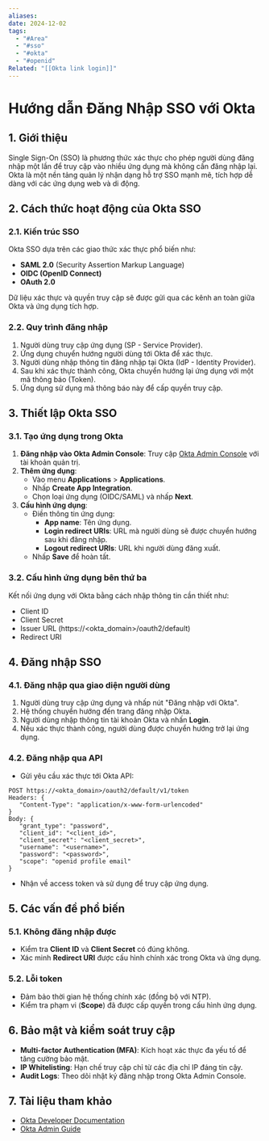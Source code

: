 ```yaml
---
aliases: 
date: 2024-12-02
tags:
  - "#Area"
  - "#sso"
  - "#okta"
  - "#openid"
Related: "[[Okta link login]]"
---
```

# Hướng dẫn Đăng Nhập SSO với Okta

## 1. Giới thiệu
Single Sign-On (SSO) là phương thức xác thực cho phép người dùng đăng nhập một lần để truy cập vào nhiều ứng dụng mà không cần đăng nhập lại. Okta là một nền tảng quản lý nhận dạng hỗ trợ SSO mạnh mẽ, tích hợp dễ dàng với các ứng dụng web và di động.

## 2. Cách thức hoạt động của Okta SSO

### 2.1. Kiến trúc SSO
Okta SSO dựa trên các giao thức xác thực phổ biến như:
- **SAML 2.0** (Security Assertion Markup Language)
- **OIDC (OpenID Connect)**
- **OAuth 2.0**

Dữ liệu xác thực và quyền truy cập sẽ được gửi qua các kênh an toàn giữa Okta và ứng dụng tích hợp.

### 2.2. Quy trình đăng nhập
1. Người dùng truy cập ứng dụng (SP - Service Provider).
2. Ứng dụng chuyển hướng người dùng tới Okta để xác thực.
3. Người dùng nhập thông tin đăng nhập tại Okta (IdP - Identity Provider).
4. Sau khi xác thực thành công, Okta chuyển hướng lại ứng dụng với một mã thông báo (Token).
5. Ứng dụng sử dụng mã thông báo này để cấp quyền truy cập.

## 3. Thiết lập Okta SSO

### 3.1. Tạo ứng dụng trong Okta
1. **Đăng nhập vào Okta Admin Console**: Truy cập [Okta Admin Console](https://admin.okta.com) với tài khoản quản trị.
2. **Thêm ứng dụng**:
   - Vào menu **Applications** > **Applications**.
   - Nhấp **Create App Integration**.
   - Chọn loại ứng dụng (OIDC/SAML) và nhấp **Next**.
3. **Cấu hình ứng dụng**:
   - Điền thông tin ứng dụng:
     - **App name**: Tên ứng dụng.
     - **Login redirect URIs**: URL mà người dùng sẽ được chuyển hướng sau khi đăng nhập.
     - **Logout redirect URIs**: URL khi người dùng đăng xuất.
   - Nhấp **Save** để hoàn tất.

### 3.2. Cấu hình ứng dụng bên thứ ba
Kết nối ứng dụng với Okta bằng cách nhập thông tin cần thiết như:
- Client ID
- Client Secret
- Issuer URL (https://<okta_domain>/oauth2/default)
- Redirect URI


## 4. Đăng nhập SSO

### 4.1. Đăng nhập qua giao diện người dùng
1. Người dùng truy cập ứng dụng và nhấp nút "Đăng nhập với Okta".
2. Hệ thống chuyển hướng đến trang đăng nhập Okta.
3. Người dùng nhập thông tin tài khoản Okta và nhấn **Login**.
4. Nếu xác thực thành công, người dùng được chuyển hướng trở lại ứng dụng.

### 4.2. Đăng nhập qua API
- Gửi yêu cầu xác thực tới Okta API:
```http
POST https://<okta_domain>/oauth2/default/v1/token
Headers: {
   "Content-Type": "application/x-www-form-urlencoded"
}
Body: {
   "grant_type": "password",
   "client_id": "<client_id>",
   "client_secret": "<client_secret>",
   "username": "<username>",
   "password": "<password>",
   "scope": "openid profile email"
}
```
- Nhận về access token và sử dụng để truy cập ứng dụng.

## 5. Các vấn đề phổ biến

### 5.1. Không đăng nhập được
- Kiểm tra **Client ID** và **Client Secret** có đúng không.
- Xác minh **Redirect URI** được cấu hình chính xác trong Okta và ứng dụng.

### 5.2. Lỗi token
- Đảm bảo thời gian hệ thống chính xác (đồng bộ với NTP).
- Kiểm tra phạm vi (**Scope**) đã được cấp quyền trong cấu hình ứng dụng.

## 6. Bảo mật và kiểm soát truy cập
- **Multi-factor Authentication (MFA)**: Kích hoạt xác thực đa yếu tố để tăng cường bảo mật.
- **IP Whitelisting**: Hạn chế truy cập chỉ từ các địa chỉ IP đáng tin cậy.
- **Audit Logs**: Theo dõi nhật ký đăng nhập trong Okta Admin Console.

## 7. Tài liệu tham khảo
- [Okta Developer Documentation](https://developer.okta.com/)
- [Okta Admin Guide](https://support.okta.com/)





